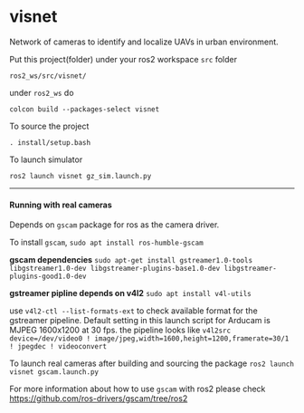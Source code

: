 # visnet
Network of cameras to identify and localize UAVs in urban environment.

Put this project(folder) under your ros2 workspace `src` folder

`ros2_ws/src/visnet/`

under `ros2_ws` do

`colcon build --packages-select visnet`

To source the project

`. install/setup.bash`

To launch simulator

`ros2 launch visnet gz_sim.launch.py`


****
#### Running with real cameras

Depends on `gscam` package for ros as the camera driver.

To install `gscam`,
`sudo apt install ros-humble-gscam`

**gscam dependencies**
`sudo apt-get install gstreamer1.0-tools libgstreamer1.0-dev libgstreamer-plugins-base1.0-dev libgstreamer-plugins-good1.0-dev`

**gstreamer pipline depends on v4l2**
`sudo apt install v4l-utils`

use `v4l2-ctl --list-formats-ext` to check available format for the gstreamer pipeline. Default setting in this launch script for Arducam is MJPEG 1600x1200 at 30 fps.
the pipeline looks like 
`v4l2src device=/dev/video0 ! image/jpeg,width=1600,height=1200,framerate=30/1 ! jpegdec ! videoconvert`

To launch real cameras after building and sourcing the package
`ros2 launch visnet gscam.launch.py`

For more information about how to use `gscam` with ros2 please check 
https://github.com/ros-drivers/gscam/tree/ros2

